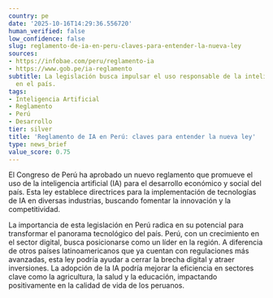 ```yaml
---
country: pe
date: '2025-10-16T14:29:36.556720'
human_verified: false
low_confidence: false
slug: reglamento-de-ia-en-peru-claves-para-entender-la-nueva-ley
sources:
- https://infobae.com/peru/reglamento-ia
- https://www.gob.pe/ia-reglamento
subtitle: La legislación busca impulsar el uso responsable de la inteligencia artificial
  en el país.
tags:
- Inteligencia Artificial
- Reglamento
- Perú
- Desarrollo
tier: silver
title: 'Reglamento de IA en Perú: claves para entender la nueva ley'
type: news_brief
value_score: 0.75
---
```


<p>El Congreso de Perú ha aprobado un nuevo reglamento que promueve el uso de la inteligencia artificial (IA) para el desarrollo económico y social del país. Esta ley establece directrices para la implementación de tecnologías de IA en diversas industrias, buscando fomentar la innovación y la competitividad.</p><p>La importancia de esta legislación en Perú radica en su potencial para transformar el panorama tecnológico del país. Perú, con un crecimiento en el sector digital, busca posicionarse como un líder en la región. A diferencia de otros países latinoamericanos que ya cuentan con regulaciones más avanzadas, esta ley podría ayudar a cerrar la brecha digital y atraer inversiones. La adopción de la IA podría mejorar la eficiencia en sectores clave como la agricultura, la salud y la educación, impactando positivamente en la calidad de vida de los peruanos.</p>